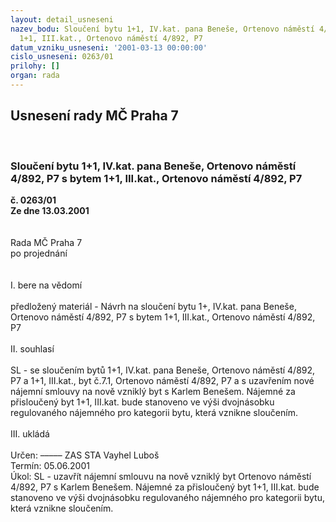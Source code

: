 ```yaml
---
layout: detail_usneseni
nazev_bodu: Sloučení bytu 1+1, IV.kat. pana Beneše, Ortenovo náměstí 4/892, P7 s bytem
  1+1, III.kat., Ortenovo náměstí 4/892, P7
datum_vzniku_usneseni: '2001-03-13 00:00:00'
cislo_usneseni: 0263/01
prilohy: []
organ: rada
---
```

<div id="ucUsn_pList" class="usn">
	<span><h2>Usnesení rady MČ Praha 7 </h2>
<br></span><div class="standBody">
<span><h3>Sloučení bytu 1+1, IV.kat. pana Beneše, Ortenovo náměstí 4/892, P7 s bytem 1+1, III.kat., Ortenovo náměstí 4/892, P7</h3></span><div class="center">
		<strong>č. 0263/01</strong><br>
	</div>
<div class="center">
		<strong>Ze dne 13.03.2001</strong><br><br>
	</div>
<br>Rada MČ Praha 7<br>po projednání<br><br><br>I.	bere na vědomí<br><br> předložený materiál - Návrh na sloučení bytu 1+, IV.kat. pana Beneše, Ortenovo náměstí 4/892, P7 s bytem 1+1, III.kat., Ortenovo náměstí 4/892, P7<br><br>II.	souhlasí <br><br>SL - se sloučením bytů 1+1, IV.kat. pana Beneše, Ortenovo náměstí 4/892, P7 a 1+1, III.kat., byt č.7.1, Ortenovo náměstí 4/892, P7 a s uzavřením nové nájemní smlouvy na nově vzniklý byt s Karlem Benešem. Nájemné za přisloučený byt 1+1, III.kat. bude stanoveno ve výši dvojnásobku regulovaného nájemného pro kategorii bytu, která vznikne sloučením.<br><br>III.	ukládá <br><br> Určen:	–––––	ZAS STA Vayhel Luboš<br>Termín: 05.06.2001<br>Úkol:	SL - uzavřít nájemní smlouvu na nově vzniklý byt Ortenovo náměstí 4/892, P7 s Karlem Benešem. Nájemné za přisloučený byt 1+1, III.kat. bude stanoveno ve výši dvojnásobku regulovaného nájemného pro kategorii bytu, která vznikne sloučením.<br> <br><br> <br>
</div>
</div>